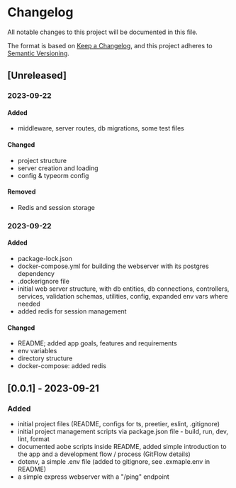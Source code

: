 # Changelog

All notable changes to this project will be documented in this file.

The format is based on [Keep a Changelog](https://keepachangelog.com/en/1.0.0/),
and this project adheres to
[Semantic Versioning](https://semver.org/spec/v2.0.0.html).

## [Unreleased]

### 2023-09-22

#### Added

- middleware, server routes, db migrations, some test files

#### Changed

- project structure
- server creation and loading
- config & typeorm config

#### Removed

- Redis and session storage

### 2023-09-22

#### Added

- package-lock.json
- docker-compose.yml for building the webserver with its postgres dependency
- .dockerignore file
- initial web server structure, with db entities, db connections, controllers,
  services, validation schemas, utilities, config, expanded env vars where
  needed
- added redis for session management

#### Changed

- README; added app goals, features and requirements
- env variables
- directory structure
- docker-compose: added redis

## [0.0.1] - 2023-09-21

### Added

- initial project files (README, configs for ts, preetier, eslint, .gitignore)
- initial project management scripts via package.json file - build, run, dev,
  lint, format
- documented aobe scripts inside README, added simple introduction to the app
  and a development flow / process (GitFlow details)
- dotenv, a simple .env file (added to gitignore, see .exmaple.env in README)
- a simple express webserver with a "/ping" endpoint
